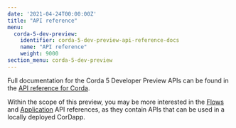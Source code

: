 ```yaml
---
date: '2021-04-24T00:00:00Z'
title: "API reference"
menu:
  corda-5-dev-preview:
    identifier: corda-5-dev-preview-api-reference-docs
    name: "API reference"
    weight: 9000
section_menu: corda-5-dev-preview
---
```


Full documentation for the Corda 5 Developer Preview APIs can be found in the [API reference for Corda](/en/api-ref/corda/5.0-dev-preview-1/open-source/api-ref-corda-5-dev-preview.html).

Within the scope of this preview, you may be more interested in the [Flows](/en/api-ref/corda/5.0-dev-preview-1/open-source/modules/corda-flows/flows/) and [Application](/en/api-ref/corda/5.0-dev-preview-1/open-source/modules/corda-application/application/) API references, as they contain APIs that can be used in a locally deployed CorDapp.
